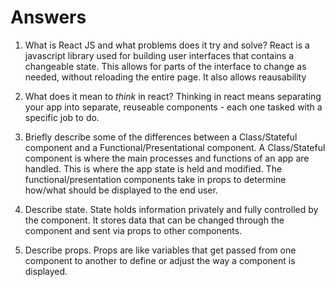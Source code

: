 # Answers

1.  What is React JS and what problems does it try and solve?
React is a javascript library used for building user interfaces that contains a changeable state. This allows for parts of the interface to change as needed, without reloading the entire page. It also allows reausability


2.  What does it mean to _think_ in react?
Thinking in react means separating your app into separate, reuseable components - each one tasked with a specific job to do.


3.  Briefly describe some of the differences between a Class/Stateful component and a Functional/Presentational component.
A Class/Stateful component is where the main processes and functions of an app are handled. This is where the app state is held and modified.  The functional/presentation components take in props to determine how/what should be displayed to the end user.


4.  Describe state.
State holds information privately and fully controlled by the component. It stores data that can be changed through the component and sent via props to other components.

5.  Describe props.
Props are like variables that get passed from one component to another to define or adjust the way a component is displayed.
